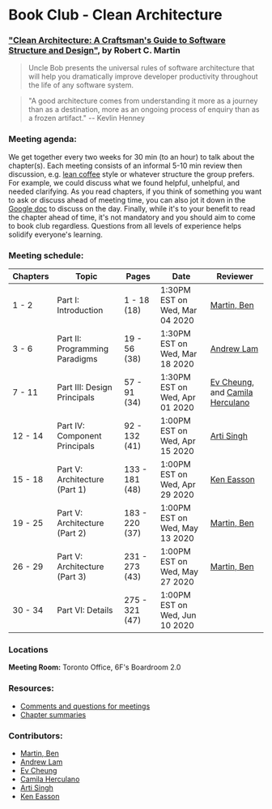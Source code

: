 # Book Club - Clean Architecture

### ["Clean Architecture: A Craftsman's Guide to Software Structure and Design"](https://www.amazon.ca/Clean-Architecture-Craftsmans-Software-Structure/dp/0134494164/), by Robert C. Martin

> Uncle Bob presents the universal rules of software architecture that will help you dramatically improve developer productivity throughout the life of any software system.

> "A good architecture comes from understanding it more as a journey than as a destination, more as an ongoing process of enquiry than as a frozen artifact." -- Kevlin Henney

### Meeting agenda:

We get together every two weeks for 30 min (to an hour) to talk about the chapter(s). Each meeting consists of an informal 5-10 min review then discussion, e.g. [lean coffee](http://agilecoffee.com/leancoffee/) style or whatever structure the group prefers. For example, we could discuss what we found helpful, unhelpful, and needed clarifying. As you read chapters, if you think of something you want to ask or discuss ahead of meeting time, you can also jot it down in the [Google doc](https://docs.google.com/document/d/1zqibYxCscLDwUA1RxSPYocpEXKayN940PkXfhMuSiBE/) to discuss on the day. Finally, while it's to your benefit to read the chapter ahead of time, it's not mandatory and you should aim to come to book club regardless. Questions from all levels of experience helps solidify everyone's learning.

### Meeting schedule:

| Chapters | Topic                          | Pages          | Date                           | Reviewer                                                                                            |
| -------- | ------------------------------ | -------------- | ------------------------------ | --------------------------------------------------------------------------------------------------- |
| 1 - 2    | Part I: Introduction           | 1 - 18 (18)    | 1:30PM EST on Wed, Mar 04 2020 | [Martin, Ben](https://github.com/martindevnow)                                                      |
| 3 - 6    | Part II: Programming Paradigms | 19 - 56 (38)   | 1:30PM EST on Wed, Mar 18 2020 | [Andrew Lam](https://github.com/drewclam)                                                           |
| 7 - 11   | Part III: Design Principals    | 57 - 91 (34)   | 1:30PM EST on Wed, Apr 01 2020 | [Ev Cheung](https://github.com/evsDevs), and [Camila Herculano](https://github.com/camilaherculano) |
| 12 - 14  | Part IV: Component Principals  | 92 - 132 (41)  | 1:00PM EST on Wed, Apr 15 2020 | [Arti Singh](https://github.com/artipsingh)                                                         |
| 15 - 18  | Part V: Architecture (Part 1)  | 133 - 181 (48) | 1:00PM EST on Wed, Apr 29 2020 | [Ken Easson](https://github.com/keneasson)                                                          |
| 19 - 25  | Part V: Architecture (Part 2)  | 183 - 220 (37) | 1:00PM EST on Wed, May 13 2020 | [Martin, Ben](https://github.com/martindevnow)                                                      |
| 26 - 29  | Part V: Architecture (Part 3)  | 231 - 273 (43) | 1:00PM EST on Wed, May 27 2020 | [Martin, Ben](https://github.com/martindevnow)
| 30 - 34  | Part VI: Details               | 275 - 321 (47) | 1:00PM EST on Wed, Jun 10 2020 |

### Locations

**Meeting Room:** Toronto Office, 6F's Boardroom 2.0

### Resources:

- [Comments and questions for meetings](https://docs.google.com/document/d/1zqibYxCscLDwUA1RxSPYocpEXKayN940PkXfhMuSiBE/edit?usp=sharing)
- [Chapter summaries](./chapter-summaries.md)

### Contributors:

- [Martin, Ben](https://github.com/martindevnow)
- [Andrew Lam](https://github.com/drewclam)
- [Ev Cheung](https://github.com/evsDevs)
- [Camila Herculano](https://github.com/camilaherculano)
- [Arti Singh](https://github.com/artipsingh)
- [Ken Easson](https://github.com/keneasson)
